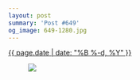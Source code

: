 ```yaml
---
layout: post
summary: 'Post #649'
og_image: 649-1280.jpg
---
```


<div class="post">
 <time>
  <a href="/649">
   {{ page.date | date: "%B %-d, %Y" }}
  </a>
 </time>
 <a href="/649">
  <figure data-taken="7/8/2017">
   <img sizes="(min-width: 700px) 50vw, calc(100vw - 2rem)" src="{{ site.assets_url }}/649-640.jpg" srcset="{{ site.assets_url }}/649-320.jpg 320w, {{ site.assets_url }}/649-640.jpg 640w, {{ site.assets_url }}/649-960.jpg 960w, {{ site.assets_url }}/649-1280.jpg 1280w"/>
  </figure>
 </a>
</div>
